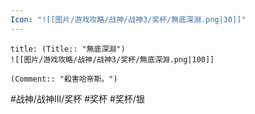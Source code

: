 ```yaml
---
Icon: "![[图片/游戏攻略/战神/战神3/奖杯/無底深淵.png|30]]"
---
```

```ad-common-silver-trophy
title: (Title:: "無底深淵")
![[图片/游戏攻略/战神/战神3/奖杯/無底深淵.png|100]]

(Comment:: "殺害哈帝斯。")
```

#战神/战神III/奖杯 #奖杯 #奖杯/银
